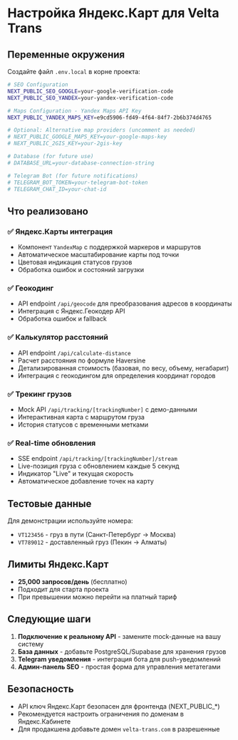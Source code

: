 # Настройка Яндекс.Карт для Velta Trans

## Переменные окружения

Создайте файл `.env.local` в корне проекта:

```bash
# SEO Configuration
NEXT_PUBLIC_SEO_GOOGLE=your-google-verification-code
NEXT_PUBLIC_SEO_YANDEX=your-yandex-verification-code

# Maps Configuration - Yandex Maps API Key
NEXT_PUBLIC_YANDEX_MAPS_KEY=e9cd5906-fd49-4f64-84f7-2b6b374d4765

# Optional: Alternative map providers (uncomment as needed)
# NEXT_PUBLIC_GOOGLE_MAPS_KEY=your-google-maps-key
# NEXT_PUBLIC_2GIS_KEY=your-2gis-key

# Database (for future use)
# DATABASE_URL=your-database-connection-string

# Telegram Bot (for future notifications)
# TELEGRAM_BOT_TOKEN=your-telegram-bot-token
# TELEGRAM_CHAT_ID=your-chat-id
```

## Что реализовано

### ✅ Яндекс.Карты интеграция
- Компонент `YandexMap` с поддержкой маркеров и маршрутов
- Автоматическое масштабирование карты под точки
- Цветовая индикация статусов грузов
- Обработка ошибок и состояний загрузки

### ✅ Геокодинг
- API endpoint `/api/geocode` для преобразования адресов в координаты
- Интеграция с Яндекс.Геокодер API
- Обработка ошибок и fallback

### ✅ Калькулятор расстояний
- API endpoint `/api/calculate-distance` 
- Расчет расстояния по формуле Haversine
- Детализированная стоимость (базовая, по весу, объему, негабарит)
- Интеграция с геокодингом для определения координат городов

### ✅ Трекинг грузов
- Mock API `/api/tracking/[trackingNumber]` с демо-данными
- Интерактивная карта с маршрутом груза
- История статусов с временными метками

### ✅ Real-time обновления
- SSE endpoint `/api/tracking/[trackingNumber]/stream`
- Live-позиция груза с обновлением каждые 5 секунд
- Индикатор "Live" и текущая скорость
- Автоматическое добавление точек на карту

## Тестовые данные

Для демонстрации используйте номера:
- `VT123456` - груз в пути (Санкт-Петербург → Москва)
- `VT789012` - доставленный груз (Пекин → Алматы)

## Лимиты Яндекс.Карт

- **25,000 запросов/день** (бесплатно)
- Подходит для старта проекта
- При превышении можно перейти на платный тариф

## Следующие шаги

1. **Подключение к реальному API** - замените mock-данные на вашу систему
2. **База данных** - добавьте PostgreSQL/Supabase для хранения грузов
3. **Telegram уведомления** - интеграция бота для push-уведомлений
4. **Админ-панель SEO** - простая форма для управления метатегами

## Безопасность

- API ключ Яндекс.Карт безопасен для фронтенда (NEXT_PUBLIC_*)
- Рекомендуется настроить ограничения по доменам в Яндекс.Кабинете
- Для продакшена добавьте домен `velta-trans.com` в разрешенные


